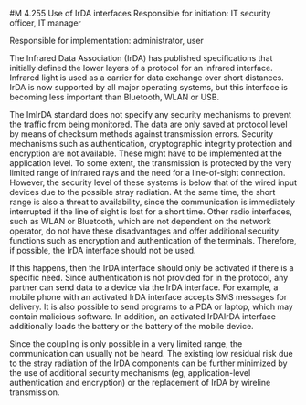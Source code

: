 #M 4.255 Use of IrDA interfaces
Responsible for initiation: IT security officer, IT manager

Responsible for implementation: administrator, user

The Infrared Data Association (IrDA) has published specifications that initially defined the lower layers of a protocol for an infrared interface. Infrared light is used as a carrier for data exchange over short distances. IrDA is now supported by all major operating systems, but this interface is becoming less important than Bluetooth, WLAN or USB.

The ImIrDA standard does not specify any security mechanisms to prevent the traffic from being monitored. The data are only saved at protocol level by means of checksum methods against transmission errors. Security mechanisms such as authentication, cryptographic integrity protection and encryption are not available. These might have to be implemented at the application level. To some extent, the transmission is protected by the very limited range of infrared rays and the need for a line-of-sight connection. However, the security level of these systems is below that of the wired input devices due to the possible stray radiation. At the same time, the short range is also a threat to availability, since the communication is immediately interrupted if the line of sight is lost for a short time. Other radio interfaces, such as WLAN or Bluetooth, which are not dependent on the network operator, do not have these disadvantages and offer additional security functions such as encryption and authentication of the terminals. Therefore, if possible, the IrDA interface should not be used.

If this happens, then the IrDA interface should only be activated if there is a specific need. Since authentication is not provided for in the protocol, any partner can send data to a device via the IrDA interface. For example, a mobile phone with an activated IrDA interface accepts SMS messages for delivery. It is also possible to send programs to a PDA or laptop, which may contain malicious software. In addition, an activated IrDAIrDA interface additionally loads the battery or the battery of the mobile device.

Since the coupling is only possible in a very limited range, the communication can usually not be heard. The existing low residual risk due to the stray radiation of the IrDA components can be further minimized by the use of additional security mechanisms (eg, application-level authentication and encryption) or the replacement of IrDA by wireline transmission.



